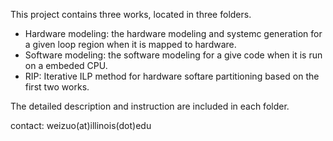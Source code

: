 This project contains three works, located in three folders.

* Hardware modeling: the hardware modeling and systemc generation for a given loop region when it is mapped to hardware.
* Software modeling: the software modeling for a give code when it is run on a embeded CPU. 
* RIP:	Iterative ILP method for hardware softare partitioning based on the first two works.

The detailed description and instruction are included in each folder.

contact:
weizuo(at)illinois(dot)edu

